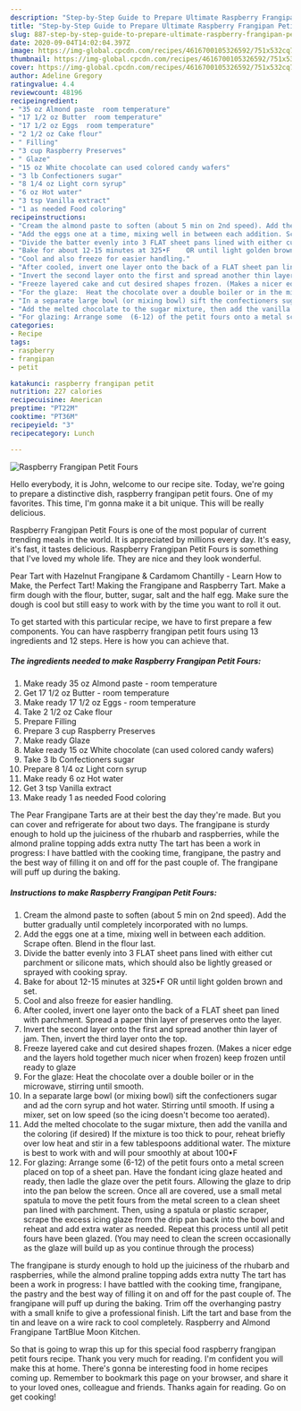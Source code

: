 ```yaml
---
description: "Step-by-Step Guide to Prepare Ultimate Raspberry Frangipan Petit Fours"
title: "Step-by-Step Guide to Prepare Ultimate Raspberry Frangipan Petit Fours"
slug: 887-step-by-step-guide-to-prepare-ultimate-raspberry-frangipan-petit-fours
date: 2020-09-04T14:02:04.397Z
image: https://img-global.cpcdn.com/recipes/4616700105326592/751x532cq70/raspberry-frangipan-petit-fours-recipe-main-photo.jpg
thumbnail: https://img-global.cpcdn.com/recipes/4616700105326592/751x532cq70/raspberry-frangipan-petit-fours-recipe-main-photo.jpg
cover: https://img-global.cpcdn.com/recipes/4616700105326592/751x532cq70/raspberry-frangipan-petit-fours-recipe-main-photo.jpg
author: Adeline Gregory
ratingvalue: 4.4
reviewcount: 48196
recipeingredient:
- "35 oz Almond paste  room temperature"
- "17 1/2 oz Butter  room temperature"
- "17 1/2 oz Eggs  room temperature"
- "2 1/2 oz Cake flour"
- " Filling"
- "3 cup Raspberry Preserves"
- " Glaze"
- "15 oz White chocolate can used colored candy wafers"
- "3 lb Confectioners sugar"
- "8 1/4 oz Light corn syrup"
- "6 oz Hot water"
- "3 tsp Vanilla extract"
- "1 as needed Food coloring"
recipeinstructions:
- "Cream the almond paste to soften (about 5 min on 2nd speed). Add the butter gradually until completely incorporated with no lumps."
- "Add the eggs one at a time, mixing well in between each addition. Scrape often.  Blend in the flour last."
- "Divide the batter evenly into 3 FLAT sheet pans lined with either cut parchment or silicone mats, which should also be lightly greased or sprayed with cooking spray."
- "Bake for about 12-15 minutes at 325•F    OR until light golden brown and set."
- "Cool and also freeze for easier handling."
- "After cooled, invert one layer onto the back of a FLAT sheet pan lined with parchment. Spread a paper thin layer of preserves onto the layer."
- "Invert the second layer onto the first and spread another thin layer of jam. Then, invert the third layer onto the top."
- "Freeze layered cake and cut desired shapes frozen. (Makes a nicer edge and the layers hold together much nicer when frozen) keep frozen until ready to glaze"
- "For the glaze:  Heat the chocolate over a double boiler or in the microwave, stirring until smooth."
- "In a separate large bowl (or mixing bowl) sift the confectioners sugar and ad the corn syrup and hot water. Stirring until smooth. If using a mixer, set on low speed (so the icing doesn&#39;t become too aerated)."
- "Add the melted chocolate to the sugar mixture, then add the vanilla and the coloring (if desired)  If the mixture is too thick to pour, reheat briefly over low heat and stir in a few tablespoons additional water. The mixture is best to work with and will pour smoothly at about 100•F"
- "For glazing: Arrange some  (6-12) of the petit fours onto a metal screen placed on top of a sheet pan. Have the fondant icing glaze heated and ready, then ladle the glaze over the petit fours. Allowing the glaze to drip into the pan below the screen. Once all are covered, use a small metal spatula to move the petit fours from the metal screen to a clean sheet pan lined with parchment. Then, using a spatula or plastic scraper, scrape the excess icing glaze from the drip pan back into the bowl and reheat and add extra water as needed. Repeat this process until all petit fours have been glazed. (You may need to clean the screen occasionally as the glaze will build up as you continue through the process)"
categories:
- Recipe
tags:
- raspberry
- frangipan
- petit

katakunci: raspberry frangipan petit 
nutrition: 227 calories
recipecuisine: American
preptime: "PT22M"
cooktime: "PT36M"
recipeyield: "3"
recipecategory: Lunch

---
```



![Raspberry Frangipan Petit Fours](https://img-global.cpcdn.com/recipes/4616700105326592/751x532cq70/raspberry-frangipan-petit-fours-recipe-main-photo.jpg)

Hello everybody, it is John, welcome to our recipe site. Today, we're going to prepare a distinctive dish, raspberry frangipan petit fours. One of my favorites. This time, I'm gonna make it a bit unique. This will be really delicious.

Raspberry Frangipan Petit Fours is one of the most popular of current trending meals in the world. It is appreciated by millions every day. It's easy, it's fast, it tastes delicious. Raspberry Frangipan Petit Fours is something that I've loved my whole life. They are nice and they look wonderful.

Pear Tart with Hazelnut Frangipane &amp; Cardamom Chantilly - Learn How to Make, the Perfect Tart! Making the Frangipane and Raspberry Tart. Make a firm dough with the flour, butter, sugar, salt and the half egg. Make sure the dough is cool but still easy to work with by the time you want to roll it out.


To get started with this particular recipe, we have to first prepare a few components. You can have raspberry frangipan petit fours using 13 ingredients and 12 steps. Here is how you can achieve that.

<!--inarticleads1-->

##### The ingredients needed to make Raspberry Frangipan Petit Fours:

1. Make ready 35 oz Almond paste - room temperature
1. Get 17 1/2 oz Butter - room temperature
1. Make ready 17 1/2 oz Eggs - room temperature
1. Take 2 1/2 oz Cake flour
1. Prepare  Filling
1. Prepare 3 cup Raspberry Preserves
1. Make ready  Glaze
1. Make ready 15 oz White chocolate (can used colored candy wafers)
1. Take 3 lb Confectioners sugar
1. Prepare 8 1/4 oz Light corn syrup
1. Make ready 6 oz Hot water
1. Get 3 tsp Vanilla extract
1. Make ready 1 as needed Food coloring


The Pear Frangipane Tarts are at their best the day they&#39;re made. But you can cover and refrigerate for about two days. The frangipane is sturdy enough to hold up the juiciness of the rhubarb and raspberries, while the almond praline topping adds extra nutty The tart has been a work in progress: I have battled with the cooking time, frangipane, the pastry and the best way of filling it on and off for the past couple of. The frangipane will puff up during the baking. 

<!--inarticleads2-->

##### Instructions to make Raspberry Frangipan Petit Fours:

1. Cream the almond paste to soften (about 5 min on 2nd speed). Add the butter gradually until completely incorporated with no lumps.
1. Add the eggs one at a time, mixing well in between each addition. Scrape often.  Blend in the flour last.
1. Divide the batter evenly into 3 FLAT sheet pans lined with either cut parchment or silicone mats, which should also be lightly greased or sprayed with cooking spray.
1. Bake for about 12-15 minutes at 325•F    OR until light golden brown and set.
1. Cool and also freeze for easier handling.
1. After cooled, invert one layer onto the back of a FLAT sheet pan lined with parchment. Spread a paper thin layer of preserves onto the layer.
1. Invert the second layer onto the first and spread another thin layer of jam. Then, invert the third layer onto the top.
1. Freeze layered cake and cut desired shapes frozen. (Makes a nicer edge and the layers hold together much nicer when frozen) keep frozen until ready to glaze
1. For the glaze:  Heat the chocolate over a double boiler or in the microwave, stirring until smooth.
1. In a separate large bowl (or mixing bowl) sift the confectioners sugar and ad the corn syrup and hot water. Stirring until smooth. If using a mixer, set on low speed (so the icing doesn&#39;t become too aerated).
1. Add the melted chocolate to the sugar mixture, then add the vanilla and the coloring (if desired)  If the mixture is too thick to pour, reheat briefly over low heat and stir in a few tablespoons additional water. The mixture is best to work with and will pour smoothly at about 100•F
1. For glazing: Arrange some  (6-12) of the petit fours onto a metal screen placed on top of a sheet pan. Have the fondant icing glaze heated and ready, then ladle the glaze over the petit fours. Allowing the glaze to drip into the pan below the screen. Once all are covered, use a small metal spatula to move the petit fours from the metal screen to a clean sheet pan lined with parchment. Then, using a spatula or plastic scraper, scrape the excess icing glaze from the drip pan back into the bowl and reheat and add extra water as needed. Repeat this process until all petit fours have been glazed. (You may need to clean the screen occasionally as the glaze will build up as you continue through the process)


The frangipane is sturdy enough to hold up the juiciness of the rhubarb and raspberries, while the almond praline topping adds extra nutty The tart has been a work in progress: I have battled with the cooking time, frangipane, the pastry and the best way of filling it on and off for the past couple of. The frangipane will puff up during the baking. Trim off the overhanging pastry with a small knife to give a professional finish. Lift the tart and base from the tin and leave on a wire rack to cool completely. Raspberry and Almond Frangipane TartBlue Moon Kitchen. 

So that is going to wrap this up for this special food raspberry frangipan petit fours recipe. Thank you very much for reading. I'm confident you will make this at home. There's gonna be interesting food in home recipes coming up. Remember to bookmark this page on your browser, and share it to your loved ones, colleague and friends. Thanks again for reading. Go on get cooking!
